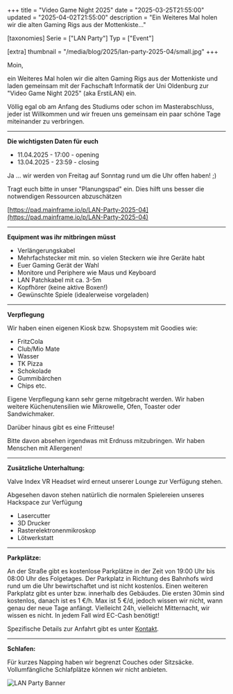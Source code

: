 +++
title = "Video Game Night 2025"
date = "2025-03-25T21:55:00"
updated = "2025-04-02T21:55:00"
description = "Ein Weiteres Mal holen wir die alten Gaming Rigs aus der Mottenkiste..."

[taxonomies]
Serie = ["LAN Party"]
Typ = ["Event"]

[extra]
thumbnail = "/media/blog/2025/lan-party-2025-04/small.jpg"
+++

Moin,

ein Weiteres Mal holen wir die alten Gaming Rigs aus der Mottenkiste und laden gemeinsam mit der Fachschaft Informatik
der Uni Oldenburg zur "Video Game Night 2025" (aka ErstiLAN) ein.

Völlig egal ob am Anfang des Studiums oder schon im Masterabschluss, jeder ist Willkommen und wir freuen uns gemeinsam
ein paar schöne Tage miteinander zu verbringen.

---
**Die wichtigsten Daten für euch**

- 11.04.2025 - 17:00 - opening
- 13.04.2025 - 23:59 - closing

Ja ... wir werden von Freitag auf Sonntag rund um die Uhr offen haben! ;)

Tragt euch bitte in unser "Planungspad" ein. Dies hilft uns besser die notwendigen Ressourcen abzuschätzen

[https://pad.mainframe.io/p/LAN-Party-2025-04](https://pad.mainframe.io/p/LAN-Party-2025-04)

---
**Equipment was ihr mitbringen müsst**

- Verlängerungskabel
- Mehrfachstecker mit min. so vielen Steckern wie ihre Geräte habt
- Euer Gaming Gerät der Wahl
- Monitore und Periphere wie Maus und Keyboard
- LAN Patchkabel mit ca. 3-5m
- Kopfhörer (keine aktive Boxen!)
- Gewünschte Spiele (idealerweise vorgeladen)

---
**Verpflegung**

Wir haben einen eigenen Kiosk bzw. Shopsystem mit Goodies wie:

- FritzCola
- Club/Mio Mate
- Wasser
- TK Pizza
- Schokolade
- Gummibärchen
- Chips etc.

Eigene Verpflegung kann sehr gerne mitgebracht werden. Wir haben weitere Küchenutensilien wie Mikrowelle, Ofen, Toaster
oder Sandwichmaker.

Darüber hinaus gibt es eine Fritteuse!

Bitte davon absehen irgendwas mit Erdnuss mitzubringen. Wir haben Menschen mit Allergenen!

---
**Zusätzliche Unterhaltung:**

Valve Index VR Headset wird erneut unserer Lounge zur Verfügung stehen.

Abgesehen davon stehen natürlich die normalen Spielereien unseres Hackspace zur Verfügung

- Lasercutter
- 3D Drucker
- Rasterelektronenmikroskop
- Lötwerkstatt

---
**Parkplätze:**

An der Straße gibt es kostenlose Parkplätze in der Zeit von 19:00 Uhr bis 08:00 Uhr des Folgetages. Der Parkplatz in
Richtung des Bahnhofs wird rund um die Uhr bewirtschaftet und ist nicht kostenlos. Einen weiteren Parkplatz gibt es
unter bzw. innerhalb des Gebäudes. Die ersten 30min sind kostenlos, danach ist es 1 €/h. Max ist 5 €/d, jedoch wissen
wir nicht, wann genau der neue Tage anfängt. Vielleicht 24h, vielleicht Mitternacht, wir wissen es nicht. In jedem Fall
wird EC-Cash benötigt!

Spezifische Details zur Anfahrt gibt es unter [Kontakt](@/contact.md).

---
**Schlafen:**

Für kurzes Napping haben wir begrenzt Couches oder Sitzsäcke. Vollumfängliche Schlafplätze können wir nicht anbieten.

![LAN Party Banner](../../../media/blog/2025/lan-party-2025-04/big.jpg)
